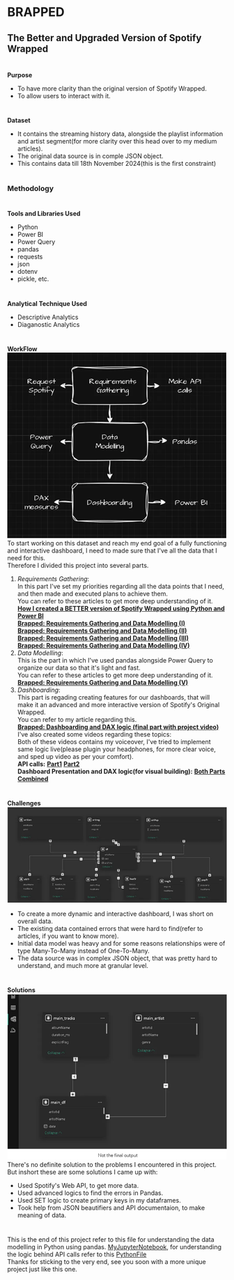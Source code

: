 # BRAPPED
## The Better and Upgraded Version of Spotify Wrapped<br>
#
**Purpose**
- To have more clarity than the original version of Spotify Wrapped.
- To allow users to interact with it.
# 
**Dataset**
- It contains the streaming history data, alongside the playlist information and artist segment(for more clarity over this head over to my medium articles).
- The original data source is in comple JSON object.
- This contains data till 18th November 2024(this is the first constraint)
#
### **Methodology**
#
**Tools and Libraries Used**
- Python
- Power BI
- Power Query
- pandas
- requests
- json
- dotenv
- pickle, etc.
#
**Analytical Technique Used**
- Descriptive Analytics
- Diaganostic Analytics
#
**WorkFlow**<br>
![](https://github.com/gauraVwrites/BRAPPED/blob/main/images/introImage.png)<br>
To start working on this dataset and reach my end goal of a fully functioning and interactive dashboard, I need to made sure that I've all the data that I need for this.<br>
Therefore I divided this project into several parts.
1. *Requirements Gathering*:<br>
In this part I've set my priorities regarding all the data points that I need, and then made and executed plans to achieve them.<br>
You can refer to these articles to get more deep understanding of it.<br>
[**How I created a BETTER version of Spotify Wrapped using Python and Power BI**](https://medium.com/p/74ec648f1f0c)<br>
[**Brapped: Requirements Gathering and Data Modelling (I)**](https://medium.com/p/1051bfc1b240)<br>
[**Brapped: Requirements Gathering and Data Modelling (II)**](https://medium.com/p/38e8de8a7524)<br>
[**Brapped: Requirements Gathering and Data Modelling (III)**](https://medium.com/p/04cc2ebcbf32)<br>
[**Brapped: Requirements Gathering and Data Modelling (IV)**](https://medium.com/p/4dde6f4d1fb1)<br>
2. *Data Modelling*:<br>
This is the part in which I've used pandas alongside Power Query to organize our data so that it's light and fast.<br>
You can refer to these articles to get more deep understanding of it.<br>
[**Brapped: Requirements Gathering and Data Modelling (V)**](https://medium.com/p/a0c604fbdabf)<br>
3. *Dashboarding*:<br>
This part is regading creating features for our dashboards, that will make it an advanced and more interactive version of Spotify's Original Wrapped.<br>
You can refer to my article regarding this.<br>
[**Brapped: Dashboarding and DAX logic (final part with project video)**](https://medium.com/p/7fdd1f6c8894)<br>
I've also created some videos regarding these topics:<br>
Both of these videos contains my voiceover, I've tried to implement same logic live(please plugin your headphones, for more clear voice, and sped up video as per your comfort).<br>
**API calls:** [**Part1**](https://youtu.be/Cy8DPKAO3U4?si=cnbi0Q1dwGDiZgv5) [**Part2**](https://youtu.be/JoBmyjuOTDk?si=ACpG0YL6Enny5y6h)<br>
**Dashboard Presentation and DAX logic(for visual building):** [**Both Parts Combined**](https://youtu.be/Oegr4tQ88cA?si=J9zDIAunkx7KLiCp)<br>
#
**Challenges**<br>
![](https://github.com/gauraVwrites/BRAPPED/blob/main/images/dataCluster.png)<br>
- To create a more dynamic and interactive dashboard, I was short on overall data.
- The existing data contained errors that were hard to find(refer to articles, if you want to know more).
- Initial data model was heavy and for some reasons relationships were of type Many-To-Many instead of One-To-Many.
- The data source was in complex JSON object, that was pretty hard to understand, and much more at granular level.
#
**Solutions**<br>
![](https://github.com/gauraVwrites/BRAPPED/blob/main/images/cleanDataModel.png)<br>
There's no definite solution to the problems I encountered in this project. But inshort these are some solutions I came up with:<br>
- Used Spotify's Web API, to get more data.
- Used advanced logics to find the errors in Pandas.
- Used SET logic to create primary keys in my dataframes.
- Took help from JSON beautifiers and API documentaion, to make meaning of data.
#
This is the end of this project refer to this file for understanding the data modelling in Python using pandas. [MyJupyterNotebook](https://github.com/gauraVwrites/BRAPPED/blob/main/SpotifyDataModelling.ipynb), for understanding the logic behind API calls refer to this [PythonFile](https://github.com/gauraVwrites/BRAPPED/blob/main/main.py)<br>
Thanks for sticking to the very end, see you soon with a more unique project just like this one.
